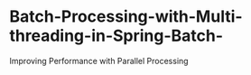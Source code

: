 # Batch-Processing-with-Multi-threading-in-Spring-Batch-
Improving Performance with Parallel Processing
